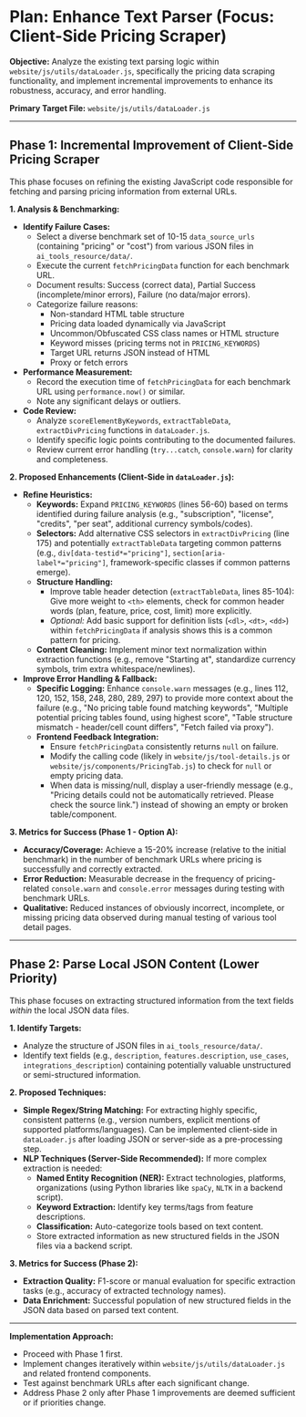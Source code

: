 # Plan: Enhance Text Parser (Focus: Client-Side Pricing Scraper)

**Objective:** Analyze the existing text parsing logic within `website/js/utils/dataLoader.js`, specifically the pricing data scraping functionality, and implement incremental improvements to enhance its robustness, accuracy, and error handling.

**Primary Target File:** `website/js/utils/dataLoader.js`

---

## Phase 1: Incremental Improvement of Client-Side Pricing Scraper

This phase focuses on refining the existing JavaScript code responsible for fetching and parsing pricing information from external URLs.

**1. Analysis & Benchmarking:**

- **Identify Failure Cases:**
  - Select a diverse benchmark set of 10-15 `data_source_urls` (containing "pricing" or "cost") from various JSON files in `ai_tools_resource/data/`.
  - Execute the current `fetchPricingData` function for each benchmark URL.
  - Document results: Success (correct data), Partial Success (incomplete/minor errors), Failure (no data/major errors).
  - Categorize failure reasons:
    - Non-standard HTML table structure
    - Pricing data loaded dynamically via JavaScript
    - Uncommon/Obfuscated CSS class names or HTML structure
    - Keyword misses (pricing terms not in `PRICING_KEYWORDS`)
    - Target URL returns JSON instead of HTML
    - Proxy or fetch errors
- **Performance Measurement:**
  - Record the execution time of `fetchPricingData` for each benchmark URL using `performance.now()` or similar.
  - Note any significant delays or outliers.
- **Code Review:**
  - Analyze `scoreElementByKeywords`, `extractTableData`, `extractDivPricing` functions in `dataLoader.js`.
  - Identify specific logic points contributing to the documented failures.
  - Review current error handling (`try...catch`, `console.warn`) for clarity and completeness.

**2. Proposed Enhancements (Client-Side in `dataLoader.js`):**

- **Refine Heuristics:**
  - **Keywords:** Expand `PRICING_KEYWORDS` (lines 56-60) based on terms identified during failure analysis (e.g., "subscription", "license", "credits", "per seat", additional currency symbols/codes).
  - **Selectors:** Add alternative CSS selectors in `extractDivPricing` (line 175) and potentially `extractTableData` targeting common patterns (e.g., `div[data-testid*="pricing"]`, `section[aria-label*="pricing"]`, framework-specific classes if common patterns emerge).
  - **Structure Handling:**
    - Improve table header detection (`extractTableData`, lines 85-104): Give more weight to `<th>` elements, check for common header words (plan, feature, price, cost, limit) more explicitly.
    - _Optional:_ Add basic support for definition lists (`<dl>`, `<dt>`, `<dd>`) within `fetchPricingData` if analysis shows this is a common pattern for pricing.
  - **Content Cleaning:** Implement minor text normalization within extraction functions (e.g., remove "Starting at", standardize currency symbols, trim extra whitespace/newlines).
- **Improve Error Handling & Fallback:**
  - **Specific Logging:** Enhance `console.warn` messages (e.g., lines 112, 120, 152, 158, 248, 280, 289, 297) to provide more context about the failure (e.g., "No pricing table found matching keywords", "Multiple potential pricing tables found, using highest score", "Table structure mismatch - header/cell count differs", "Fetch failed via proxy").
  - **Frontend Feedback Integration:**
    - Ensure `fetchPricingData` consistently returns `null` on failure.
    - Modify the calling code (likely in `website/js/tool-details.js` or `website/js/components/PricingTab.js`) to check for `null` or empty pricing data.
    - When data is missing/null, display a user-friendly message (e.g., "Pricing details could not be automatically retrieved. Please check the source link.") instead of showing an empty or broken table/component.

**3. Metrics for Success (Phase 1 - Option A):**

- **Accuracy/Coverage:** Achieve a 15-20% increase (relative to the initial benchmark) in the number of benchmark URLs where pricing is successfully and correctly extracted.
- **Error Reduction:** Measurable decrease in the frequency of pricing-related `console.warn` and `console.error` messages during testing with benchmark URLs.
- **Qualitative:** Reduced instances of obviously incorrect, incomplete, or missing pricing data observed during manual testing of various tool detail pages.

---

## Phase 2: Parse Local JSON Content (Lower Priority)

This phase focuses on extracting structured information from the text fields _within_ the local JSON data files.

**1. Identify Targets:**

- Analyze the structure of JSON files in `ai_tools_resource/data/`.
- Identify text fields (e.g., `description`, `features.description`, `use_cases`, `integrations_description`) containing potentially valuable unstructured or semi-structured information.

**2. Proposed Techniques:**

- **Simple Regex/String Matching:** For extracting highly specific, consistent patterns (e.g., version numbers, explicit mentions of supported platforms/languages). Can be implemented client-side in `dataLoader.js` after loading JSON or server-side as a pre-processing step.
- **NLP Techniques (Server-Side Recommended):** If more complex extraction is needed:
  - **Named Entity Recognition (NER):** Extract technologies, platforms, organizations (using Python libraries like `spaCy`, `NLTK` in a backend script).
  - **Keyword Extraction:** Identify key terms/tags from feature descriptions.
  - **Classification:** Auto-categorize tools based on text content.
  - Store extracted information as new structured fields in the JSON files via a backend script.

**3. Metrics for Success (Phase 2):**

- **Extraction Quality:** F1-score or manual evaluation for specific extraction tasks (e.g., accuracy of extracted technology names).
- **Data Enrichment:** Successful population of new structured fields in the JSON data based on parsed text content.

---

**Implementation Approach:**

- Proceed with Phase 1 first.
- Implement changes iteratively within `website/js/utils/dataLoader.js` and related frontend components.
- Test against benchmark URLs after each significant change.
- Address Phase 2 only after Phase 1 improvements are deemed sufficient or if priorities change.
